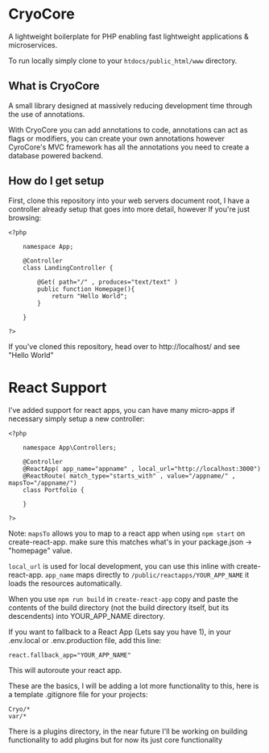 # CryoCore
A lightweight boilerplate for PHP enabling fast lightweight applications &amp; microservices.

To run locally simply clone to your `htdocs/public_html/www` directory.

## What is CryoCore
A small library designed at massively reducing development time through the use of annotations.

With CryoCore you can add annotations to code, annotations can act as flags or modifiers, you can
create your own annotations however CyroCore's MVC framework has all the annotations you need to create
a database powered backend. 

## How do I get setup
First, clone this repository into your web servers document root, I have a controller already setup that goes
into more detail, however If you're just browsing:

```
<?php

    namespace App;

    @Controller
    class LandingController {

        @Get( path="/" , produces="text/text" )
        public function Homepage(){
            return "Hello World";
        }

    }

?>
```
If you've cloned this repository, head over to http://localhost/ and see "Hello World"

# React Support
I've added support for react apps, you can have many micro-apps if necessary simply setup a new controller:
```
<?php

    namespace App\Controllers;

    @Controller 
    @ReactApp( app_name="appname" , local_url="http://localhost:3000")
    @ReactRoute( match_type="starts_with" , value="/appname/" , mapsTo="/appname/")
    class Portfolio {
        
    }

?>
```
Note: `mapsTo` allows you to map to a react app when using `npm start` on create-react-app.
make sure this matches what's in your package.json -> "homepage" value.

`local_url` is used for local development, you can use this inline with create-react-app. 
`app_name` maps directly to `/public/reactapps/YOUR_APP_NAME` it loads the resources automatically.

When you use `npm run build` in `create-react-app` copy and paste the contents of the build directory (not the build directory itself, but its descendents) into YOUR_APP_NAME directory.

If you want to fallback to a React App (Lets say you have 1), in your .env.local or .env.production file, add this line:
```
react.fallback_app="YOUR_APP_NAME"
```

This will autoroute your react app. 

These are the basics, I will be adding a lot more functionality to this, here is a template .gitignore file for your projects:
```
Cryo/*
var/*
```

There is a plugins directory, in the near future I'll be working on building functionality to add plugins but for now its
just core functionality